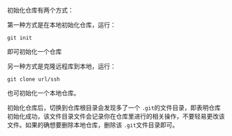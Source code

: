 初始化仓库有两个方式：

第一种方式是在本地初始化仓库，运行：

```git
git init
```

即可初始化一个仓库

另一种方式是克隆远程库到本地，运行：

```git
git clone url/ssh
```

也可初始化一个本地仓库。

初始化仓库后，切换到仓库根目录会发现多了一个 `.git`的文件目录，即表明仓库初始化成功，该文件目录文件会记录你在仓库里进行的相关操作，不要轻易更改该文件。如果的确想要删除本地仓库，删除该 `.git`文件目录即可。